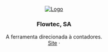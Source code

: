 <p align="center">
  <a href="https://github.com/flowtecdev/flowtec.dev">
   <img src="https://github.com/user-attachments/assets/6dd60f5c-7e72-4306-ab6b-45767dcd7b28" alt="Logo">
  </a>

  <h3 align="center">Flowtec, SA</h3>

  <p align="center">
    A ferramenta direcionada à contadores.
    <br />
    <a href="https://flowtec.dev">Site</a>
    ·
  </p>
</p>
